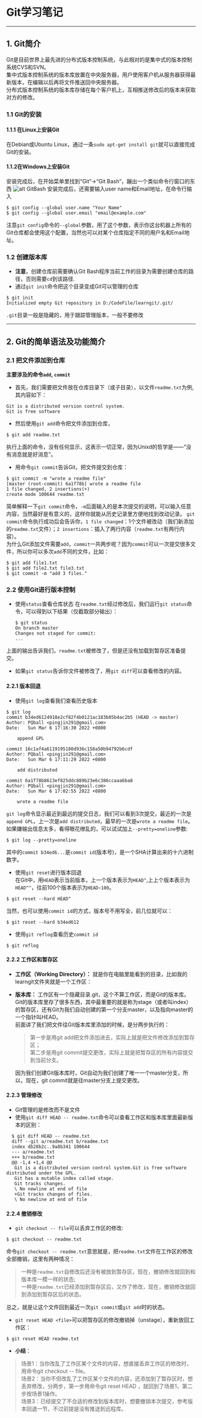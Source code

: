 # Git学习笔记
---
## 1. Git简介
Git是目前世界上最先进的分布式版本控制系统，与此相对的是集中式的版本控制系统CVS和SVN。  
集中式版本控制系统的版本库放置在中央服务器，用户使用客户机从服务器获得最新版本，在编辑以后再将文件推送回中央服务器。  
分布式版本控制系统的版本库存储在每个客户机上，互相推送修改后的版本来获取对方的修改。 
### 1.1 Git的安装  
#### 1.1.1 在Linux上安装Git
在Debian或Ubuntu Linux，通过一条`sudo apt-get install git`就可以直接完成Git的安装。  
#### 1.1.2在Windows上安装Git  
安装完成后，在开始菜单里找到“Git”->“Git Bash”，蹦出一个类似命令行窗口的东西
![alt GitBash](GitNoteImage.png)
安装完成后，还需要输入user name和Email地址，在命令行输入  
```
$ git config --global user.name "Your Name"
$ git config --global user.email "email@example.com"
```
注意`git config`命令的`--global`参数，用了这个参数，表示你这台机器上所有的Git仓库都会使用这个配置，当然也可以对某个仓库指定不同的用户名和Email地址。
### 1.2 创建版本库
- **注意**，创建仓库前需要确认Git Bash程序当前工作的目录为需要创建仓库的路径，否则需要`cd`到该路径.
- 通过`git init`命令把这个目录变成Git可以管理的仓库
```
$ git init
Initialized empty Git repository in D:/CodeFile/learngit/.git/
```
`.git`目录一般是隐藏的，用于跟踪管理版本，一般不要修改
***
## 2. Git的简单语法及功能简介
### 2.1 把文件添加到仓库  
**主要涉及的命令`add`, `commit`**  
- 首先，我们需要把文件放在仓库目录下（或子目录），以文件`readme.txt`为例,其内容如下：  
```
Git is a distributed version control system.
Git is free software
```
- 然后使用`git add`命令把文件添加到仓库，
```
$ git add readme.txt
```
执行上面的命令，没有任何显示，这表示一切正常，因为Unixd的哲学是——“没有消息就是好消息”。  
- 用命令`git commit`告诉Git，把文件提交到仓库：
```
$ git commit -m "wrote a readme file"
[master (root-commit) 6a1f78b] wrote a readme file
1 file changed, 2 insertions(+)
create mode 100644 readme.txt
```
简单解释一下`git commit`命令，`-m`后面输入的是本次提交的说明，可以输入任意内容，当然最好是有意义的，这样你就能从历史记录里方便地找到改动记录。
`git commit`命令执行成功后会告诉你，`1 file changed`：1个文件被改动（我们新添加的`readme.txt`文件）；`2 insertions`：插入了两行内容（`readme.txt`有两行内容）。  
为什么Git添加文件需要`add`，`commit`一共两步呢？因为`commit`可以一次提交很多文件，所以你可以多次`add`不同的文件，比如：  
```
$ git add file1.txt
$ git add file2.txt file3.txt
$ git commit -m "add 3 files."
```
### 2.2 使用Git进行版本控制
- 使用`status`查看仓库状态
  在`readme.txt`经过修改后，我们运行`git status`命令，可以得到以下结果（仅截取部分输出）：
  ```
  $ git status
  On branch master
  Changes not staged for commit:
  ...
  ```
上面的输出告诉我们，`readme.txt`被修改了，但是还没有加载到暂存区准备提交。  
- 如果`git status`告诉你文件被修改了，用`git diff`可以查看修改的内容。
#### 2.2.1 版本回退
- 使用`git log`查看我们查看历史版本
```
$ git log
commit b34ed6124918e2cf82f4b0121ac183b05b4ac2b5 (HEAD -> master)
Author: PQball <pingjin291@gmail.com>
Date:   Sun Mar 6 17:16:30 2022 +0800

    append GPL

commit 16c1af4a6119195180d936c158a50b94792b6cdf
Author: PQball <pingjin291@gmail.com>
Date:   Sun Mar 6 17:11:29 2022 +0800

    add distributed

commit 6a1f78b8613ef825ddc889b23e6c386ccaaa6ba8
Author: PQball <pingjin291@gmail.com>
Date:   Sun Mar 6 17:02:55 2022 +0800

    wrote a readme file
```
`git log`命令显示最近到最远的提交日志，我们可以看到3次提交，最近的一次是`append GPL`，上一次是`add distributed`，最早的一次是`wrote a readme file`。  
如果嫌输出信息太多，看得眼花缭乱的，可以试试加上`--pretty=oneline`参数:
```
$ git log --pretty=oneline
```
其中的`commit b34ed6...`是`commit id`(版本号)，是一个SHA计算出来的十六进制数字。
- 使用`git reset`进行版本回退  
在Git中，用`HEAD`表示当前版本，上一个版本表示为`HEAD^`,上上个版本表示为`HEAD^^`，往前100个版本表示为`HEAD~100`。
```
$ git reset --hard HEAD^
```
当然，也可以使用`commit id`的方式，版本号不用写全，前几位就可以：
```
$ git reset --hard b34ed612
```
- 使用`git reflog`查看历史`commit id`
```
$ git reflog
```
#### 2.2.2 工作区和暂存区
- **工作区（Working Directory）：**
  就是你在电脑里能看到的目录，比如我的learngit文件夹就是一个工作区：
- **版本库：**
  工作区有一个隐藏目录.git，这个不算工作区，而是Git的版本库。  
  Git的版本库里存了很多东西，其中最重要的就是称为stage（或者叫index）的暂存区，还有Git为我们自动创建的第一个分支master，以及指向master的一个指针叫HEAD。  
  前面讲了我们把文件往Git版本库里添加的时候，是分两步执行的：  
    >第一步是用git add把文件添加进去，实际上就是把文件修改添加到暂存区；   
    >第二步是用git commit提交更改，实际上就是把暂存区的所有内容提交到当前分支。

    因为我们创建Git版本库时，Git自动为我们创建了唯一一个master分支，所以，现在，git commit就是往master分支上提交更改。
#### 2.2.3 管理修改
- Git管理的是修改而不是文件
- 使用`git diff HEAD -- readme.txt`命令可以查看工作区和版本库里面最新版本的区别：
```
  $ git diff HEAD -- readme.txt
  diff --git a/readme.txt b/readme.txt
  index db28b2c..9a8b341 100644
  --- a/readme.txt
  +++ b/readme.txt
  @@ -1,4 +1,4 @@
   Git is a distributed version control system.Git is free software distributed under the GPL.
   Git has a mutable index called stage.
   Git tracks changes.
   \ No newline at end of file
   +Git tracks changes of files.
   \ No newline at end of file
``` 
#### 2.2.4 撤销修改
- `git checkout -- file`可以丢弃工作区的修改:
```
$ git checkout -- readme.txt
```
命令`git checkout -- readme.txt`意思就是，把`readme.txt`文件在工作区的修改全部撤销，这里有两种情况：  
>一种是`readme.txt`自修改后还没有被放到暂存区，现在，撤销修改就回到和版本库一模一样的状态;  
一种是`readme.txt`已经添加到暂存区后，又作了修改，现在，撤销修改就回到添加到暂存区后的状态。  

总之，就是让这个文件回到最近一次`git commit`或`git add`时的状态。
- `git reset HEAD <file>`可以把暂存区的修改撤销掉（unstage），重新放回工作区：
```
$ git reset HEAD readme.txt
```
- **小结**：
>场景1：当你改乱了工作区某个文件的内容，想直接丢弃工作区的修改时，用命令git checkout -- file。  
场景2：当你不但改乱了工作区某个文件的内容，还添加到了暂存区时，想丢弃修改，分两步，第一步用命令git reset HEAD <file>，就回到了场景1，第二步按场景1操作。  
场景3：已经提交了不合适的修改到版本库时，想要撤销本次提交，参考版本回退一节，不过前提是没有推送到远程库。